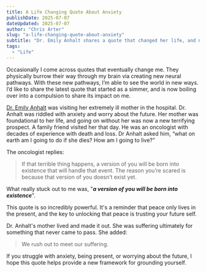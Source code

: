 ```yaml
---
title: A Life Changing Quote About Anxiety
publishDate: 2025-07-07
dateUpdated: 2025-07-07
author: "Chris Arter"
slug: "a-life-changing-quote-about-anxiety"
subtitle: "Dr. Emily Anhalt shares a quote that changed her life, and now mine."
tags:
  - "Life"
---
```


Occasionally I come across quotes that eventually change me. They physically burrow their way through my brain via creating new neural pathways. With these new pathways, I’m able to see the world in new ways. I’d like to share the latest quote that started as a simmer, and is now boiling over into a compulsion to share its impact on me.

[Dr. Emily Anhalt](https://www.dremilyanhalt.com/) was visiting her extremely ill mother in the hospital. Dr. Anhalt was riddled with anxiety and worry about the future. Her mother was foundational to her life, and going on without her was now a new terrifying prospect. A family friend visited her that day. He was an oncologist with decades of experience with death and loss. Dr Anhalt asked him, “what on earth am I going to do if she dies? How am I going to live?”

The oncologist replies:

> If that terrible thing happens, a version of you will be born into existence that will handle that event. The reason you’re scared is because that version of you doesn’t exist yet.

What really stuck out to me was,  "_**a version of you will be born into existence**_". 

This quote is so incredibly powerful. It's a reminder that peace only lives in the present, and the key to unlocking that peace is trusting your future self.

Dr. Anhalt's mother lived and made it out. She was suffering ultimately for something that never came to pass. She added:

> We rush out to meet our suffering.

If you struggle with anxiety, being present, or worrying about the future, I hope this quote helps provide a new framework for grounding yourself. 